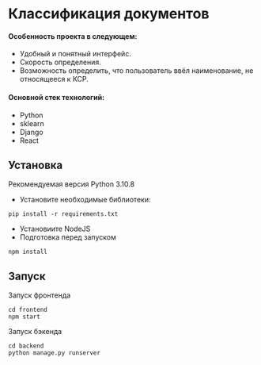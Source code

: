 # Классификация документов


#### Особенность проекта в следующем:
- Удобный и понятный интерфейс.
- Скорость определения.
- Возможность определить, что пользователь ввёл наименование, не относящееся к КСР.


#### Основной стек технологий:
- Python
- sklearn
- Django
- React




## Установка

 Рекомендуемая версия Python 3.10.8


- Установите необходимые библиотеки:
```
pip install -r requirements.txt
```

- Установиите NodeJS
- Подготовка перед запуском

```
npm install
```



## Запуск
Запуск фронтенда
```
cd frontend
npm start
```

Запуск бэкенда
```
cd backend
python manage.py runserver
```

